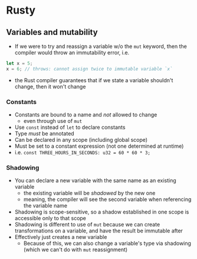 # Rusty

## Variables and mutability

- If we were to try and reassign a variable w/o the `mut` keyword, then the compiler would throw an immutability error, i.e.

```rust
let x = 5;
x = 6; // throws: cannot assign twice to immutable variable `x`
```

- the Rust compiler guarantees that if we state a variable shouldn't change, then it won't change

### Constants

- Constants are bound to a name and _not_ allowed to change
  - even through use of `mut`
- Use `const` instead of `let` to declare constants
- Type _must_ be annotated
- Can be declared in any scope (including global scope)
- Must be set to a constant expression (not one determined at runtime)
- i.e. `const THREE_HOURS_IN_SECONDS: u32 = 60 * 60 * 3;`

### Shadowing

- You can declare a new variable with the same name as an existing variable
  - the existing variable will be _shadowed_ by the new one
  - meaning, the compiler will see the second variable when referencing the variable name
- Shadowing is scope-sensitive, so a shadow established in one scope is accessible only to that scope
- Shadowing is different to use of `mut` because we can create transformations on a variable, and have the result be immutable after
- Effectively just creates a new variable
  - Because of this, we can also change a variable's type via shadowing (which we can't do with `mut` reassignment)
